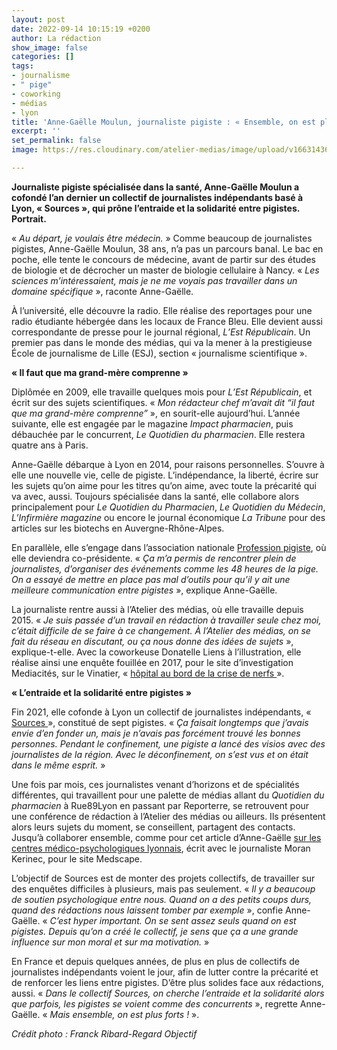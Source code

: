 ```yaml
---
layout: post
date: 2022-09-14 10:15:19 +0200
author: La rédaction
show_image: false
categories: []
tags:
- journalisme
- " pige"
- coworking
- médias
- lyon
title: 'Anne-Gaëlle Moulun, journaliste pigiste : « Ensemble, on est plus forts »'
excerpt: ''
set_permalink: false
image: https://res.cloudinary.com/atelier-medias/image/upload/v1663143636/blog/Anne-Ga%C3%ABlle_Moulun_Cr%C3%A9dit_Franck_Ribard-Regard_objectif_pw5vg7.jpg

---
```

**Journaliste pigiste spécialisée dans la santé, Anne-Gaëlle Moulun a cofondé l’an dernier un collectif de journalistes indépendants basé à Lyon, « Sources », qui prône l’entraide et la solidarité entre pigistes. Portrait.**

« _Au départ, je voulais être médecin._ » Comme beaucoup de journalistes pigistes, Anne-Gaëlle Moulun, 38 ans, n’a pas un parcours banal. Le bac en poche, elle tente le concours de médecine, avant de partir sur des études de biologie et de décrocher un master de biologie cellulaire à Nancy. « _Les sciences m’intéressaient, mais je ne me voyais pas travailler dans un domaine spécifique_ », raconte Anne-Gaëlle.

À l’université, elle découvre la radio. Elle réalise des reportages pour une radio étudiante hébergée dans les locaux de France Bleu. Elle devient aussi correspondante de presse pour le journal régional, _L’Est Républicain_. Un premier pas dans le monde des médias, qui va la mener à la prestigieuse École de journalisme de Lille (ESJ), section « journalisme scientifique ».

**« Il faut que ma grand-mère comprenne »**

Diplômée en 2009, elle travaille quelques mois pour _L’Est Républicain_, et écrit sur des sujets scientifiques. « _Mon rédacteur chef m’avait dit “il faut que ma grand-mère comprenne”_ », en sourit-elle aujourd’hui. L’année suivante, elle est engagée par le magazine _Impact pharmacien_, puis débauchée par le concurrent, _Le Quotidien du pharmacien_. Elle restera quatre ans à Paris.

Anne-Gaëlle débarque à Lyon en 2014, pour raisons personnelles. S’ouvre à elle une nouvelle vie, celle de pigiste. L’indépendance, la liberté, écrire sur les sujets qu’on aime pour les titres qu’on aime, avec toute la précarité qui va avec, aussi. Toujours spécialisée dans la santé, elle collabore alors principalement pour _Le Quotidien du Pharmacien_, _Le Quotidien du Médecin_, _L’Infirmière magazine_ ou encore le journal économique _La Tribune_ pour des articles sur les biotechs en Auvergne-Rhône-Alpes.

En parallèle, elle s’engage dans l’association nationale [Profession pigiste](https://pigiste.org/), où elle deviendra co-présidente. « _Ça m’a permis de rencontrer plein de journalistes, d’organiser des événements comme les 48 heures de la pige. On a essayé de mettre en place pas mal d’outils pour qu’il y ait une meilleure communication_ _entre pigistes_ », explique Anne-Gaëlle.

La journaliste rentre aussi à l’Atelier des médias, où elle travaille depuis 2015. « _Je suis passée d’un travail en rédaction à travailler seule chez moi, c’était difficile de se faire à ce changement. À l’Atelier des médias, on se fait du réseau en discutant, ou ça nous donne des idées de sujets_ », explique-t-elle. Avec la coworkeuse Donatelle Liens à l’illustration, elle réalise ainsi une enquête fouillée en 2017, pour le site d’investigation Mediacités, sur le Vinatier, « [hôpital au bord de la crise de nerfs ](https://www.mediacites.fr/enquete/lyon/2017/06/26/le-vinatier-hopital-au-bord-de-la-crise-de-nerfs/)».

**« L’entraide et la solidarité entre pigistes »**

Fin 2021, elle cofonde à Lyon un collectif de journalistes indépendants, « [Sources ](https://t.co/zHcZpu353b)», constitué de sept pigistes. « _Ça faisait longtemps que j’avais envie d’en fonder un, mais je n’avais pas forcément trouvé les bonnes personnes. Pendant le confinement, une pigiste a lancé des visios avec des journalistes de la région. Avec le déconfinement, on s’est vus et on était dans le même esprit._ »

Une fois par mois, ces journalistes venant d’horizons et de spécialités différentes, qui travaillent pour une palette de médias allant du _Quotidien du pharmacien_ à Rue89Lyon en passant par Reporterre, se retrouvent pour une conférence de rédaction à l’Atelier des médias ou ailleurs. Ils présentent alors leurs sujets du moment, se conseillent, partagent des contacts. Jusqu’à collaborer ensemble, comme pour cet article d’Anne-Gaëlle [sur les centres médico-psychologiques lyonnais](https://francais.medscape.com/voirarticle/3607613), écrit avec le journaliste Moran Kerinec, pour le site Medscape.

L’objectif de Sources est de monter des projets collectifs, de travailler sur des enquêtes difficiles à plusieurs, mais pas seulement. « _Il y a beaucoup de soutien psychologique entre nous. Quand on a des petits coups durs, quand des rédactions nous laissent tomber par exemple_ », confie Anne-Gaëlle. « _C’est hyper important. On se sent assez seuls quand on est pigistes. Depuis qu’on a créé le collectif, je sens que ça a une grande influence sur mon moral et sur ma motivation._ »

En France et depuis quelques années, de plus en plus de collectifs de journalistes indépendants voient le jour, afin de lutter contre la précarité et de renforcer les liens entre pigistes. D’être plus solides face aux rédactions, aussi. « _Dans le collectif Sources, on cherche l’entraide et la solidarité alors que parfois, les pigistes se voient comme des concurrents_ », regrette Anne-Gaëlle. « _Mais ensemble, on est plus forts !_ ».

_Crédit photo : Franck Ribard-Regard Objectif_
